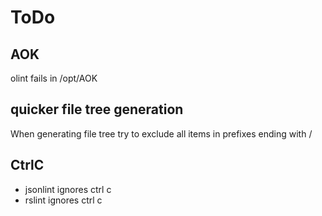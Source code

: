 # ToDo

## AOK

olint fails in /opt/AOK

## quicker file tree generation

When generating file tree try to exclude all items in
prefixes ending with /

## CtrlC

- jsonlint ignores ctrl c
- rslint  ignores ctrl c
